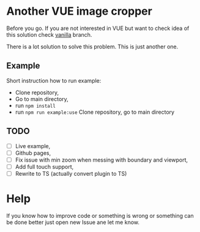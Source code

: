 # Another VUE image cropper

Before you go. If you are not interested in VUE but want to check idea of this solution check [vanilla](https://github.com/zawadsoon/avue-cropper/tree/master) branch.

There is a lot solution to solve this problem. This is just another one.

## Example

Short instruction how to run example:

- Clone repository,
- Go to main directory,
- run `npm install`
- run `npm run example:use`
  Clone repository, go to main directory

## TODO

- [ ] Live example,
- [ ] Github pages,
- [ ] Fix issue with min zoom when messing with boundary and viewport,
- [ ] Add full touch support,
- [ ] Rewrite to TS (actually convert plugin to TS)

# Help

If you know how to improve code or something is wrong or something can be done better just open new Issue ane let me know.
